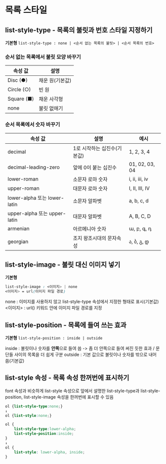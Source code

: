 # 목록 스타일

## list-style-type - 목록의 불릿과 번호 스타일 지정하기

**기본형** `list-style-type : none | <순서 없는 목록의 불릿> | <순서 목록의 번호>`

### 순서 없는 목록에서 불릿 모양 바꾸기

| 속성 값 | 설명 |
| ---- | ---- |
| Disc (●) | 채운 원(기본값) |
| Circle (○) | 빈 원 |
| Square (■) | 채운 사각형 |
| none | 불릿 없애기 |

### 순서 목록에서 숫자 바꾸기

| 속성 값 | 설명 | 예시 |
| ---- | ---- | ---- |
| decimal | 1로 시작하는 십진수(기본값) | 1, 2, 3, 4 |
| decimal-leading-zero | 앞에 0이 붙는 십진수 | 01, 02, 03, 04 |
| lower-roman | 소문자 로마 숫자 | i, ii, iii, iv |
| upper-roman | 대문자 로마 숫자 | I, II, III, IV |
| lower-alpha 또는 lower-latin | 소문자 알파벳 | a, b, c, d |
| upper-alpha 또는 upper-latin | 대문자 알파벳 | A, B, C, D |
| armenian | 아르메니아 숫자 | ա, բ, գ, դ |
| georgian | 조지 왕조시대의 문자속성 | ა, ბ, გ, დ |

## list-style-image - 불릿 대신 이미지 넣기

**기본형** 
```css
list-style-image : <이미지> | none
<이미지> = url(이미지 파일 경로)
```
none : 이미지를 사용하지 않고 list-style-type 속성에서 지정한 형태로 표시(기본값)
<이미지> : url() 키워드 안에 이미지 파일 경로를 지정

## list-style-position - 목록에 들여 쓰는 효과

**기본형** `list-style-position : inside | outside`

inside : 불릿이나 숫자를 **안쪽**으로 들여 씀
-> 좀 더 안쪽으로 들여 써진 듯한 효과 / 문단들 사이의 목록을 더 쉽게 구분
outside : 기본 값으로 불릿이나 숫자를 밖으로 내어 씀(기본값)

## list-style 속성 - 목록 속성 한꺼번에 표시하기

font 속성과 비슷하게 list-style 속성으로 앞에서 설명한 list-style-type과 list-style-position, list-style-image 속성을 한꺼번에 표시할 수 있음

```css
ol {list-style-type:none;}
↓
ol {list-style:none;}
```

```css
ol {
    list-style-type:lower-alpha;
    list-style-position:inside;
}
↓
ol {
    list-style: lower-alpha, inside;
}
```
